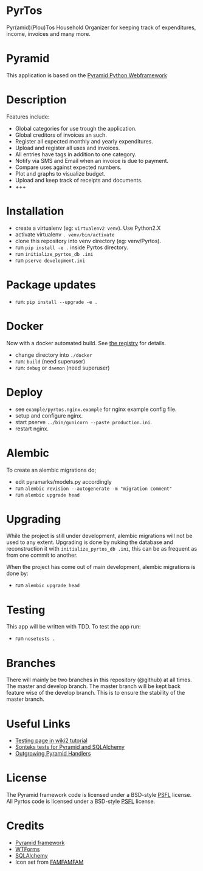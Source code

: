 PyrTos
======
Pyr(amid)(Plou)Tos Household Organizer for keeping track of expenditures, income, invoices and many more.

Pyramid
=======
This application is based on the [Pyramid Python Webframework](http://www.pylonsproject.org/)

Description
===========
Features include:
  * Global categories for use trough the application.
  * Global creditors of invoices an such.
  * Register all expected monthly and yearly expenditures.
  * Upload and register all uses and invoices.
  * All entries have tags in addition to one category.
  * Notify via SMS and Email when an invoice is due to payment.
  * Compare uses against expected numbers.
  * Plot and graphs to visualize budget.
  * Upload and keep track of receipts and documents.
  * +++

Installation
============
  * create a virtualenv (eg: `virtualenv2 venv`). Use Python2.X
  * activate virtualenv `. venv/bin/activate`
  * clone this repository into venv directory (eg: venv/Pyrtos).
  * run `pip install -e .` inside Pyrtos directory.
  * run `initialize_pyrtos_db .ini`
  * run `pserve development.ini`

Package updates
===============
* run: `pip install --upgrade -e .`

Docker
======
Now with a docker automated build. See [the registry](https://registry.hub.docker.com/u/plastboks/pyrtos/) for details.
* change directory into `./docker`
* run: `build` (need superuser)
* run: `debug` or `daemon` (need superuser)

Deploy
======
  * see `example/pyrtos.nginx.example` for nginx example config file.
  * setup and configure nginx.
  * start pserve `../bin/gunicorn --paste production.ini`.
  * restart nginx.

Alembic
=======
To create an alembic migrations do;
  * edit pyramarks/models.py accordingly
  * run `alembic revision --autogenerate -m "migration comment"`
  * run `alembic upgrade head`

Upgrading
=========
While the project is still under development, alembic migrations will not be used to any extent.
Upgrading is done by nuking the database and reconstruction it with `initialize_pyrtos_db .ini`,
this can be as frequent as from one commit to another.

When the project has come out of main development, alembic migrations is done by:
  * run `alembic upgrade head`

Testing
=======
This app will be written with TDD. To test the app run:
  * run `nosetests .`

Branches
========
There will mainly be two branches in this repository (@github) at all times. The master and develop branch.
The master branch will be kept back feature wise of the develop branch. This is to ensure the stability of the master branch.

Useful Links
============
  * [Testing page in wiki2 tutorial](http://docs.pylonsproject.org/projects/pyramid/en/1.4-branch/tutorials/wiki2/tests.html)
  * [Sonteks tests for Pyramid and SQLAlchemy](http://sontek.net/blog/detail/writing-tests-for-pyramid-and-sqlalchemy)
  * [Outgrowing Pyramid Handlers](http://michael.merickel.org/2011/8/23/outgrowing-pyramid-handlers/)

License
=======
The Pyramid framework code is licensed under a BSD-style [PSFL](http://www.pylonsproject.org/about/license) license.
All Pyrtos code is licensed under a BSD-style [PSFL](http://en.wikipedia.org/wiki/Python_Software_Foundation_License) license.

Credits
=======
  * [Pyramid framework](http://www.pylonsproject.org/)
  * [WTForms](http://wtforms.simplecodes.com/docs/1.0.4/)
  * [SQLAlchemy](http://www.sqlalchemy.org/)
  * Icon set from [FAMFAMFAM](http://www.famfamfam.com)
